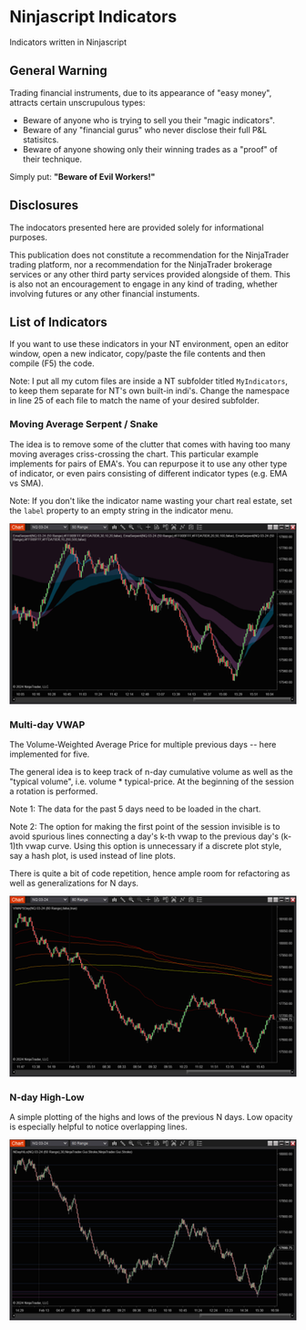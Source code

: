 # Ninjascript Indicators
Indicators written in Ninjascript

## General Warning
Trading financial instruments, due to its appearance of "easy money", attracts certain unscrupulous types:
 
 * Beware of anyone who is trying to sell you their "magic indicators".
 * Beware of any "financial gurus" who never disclose their full P&L statisitcs. 
 * Beware of anyone showing only their winning trades as a "proof" of their technique.

Simply put: **"Beware of Evil Workers!"**

## Disclosures
The indocators presented here are provided solely for informational purposes.

This publication does not constitute a recommendation for the NinjaTrader trading platform, nor a recommendation for the NinjaTrader brokerage services or any other third party services provided alongside of them. This is also not an encouragement to engage in any kind of trading, whether involving futures or any other financial instuments.


## List of Indicators

If you want to use these indicators in your NT environment, open an editor window, open a new indicator, copy/paste the file contents and then compile (F5) the code.

Note: I put all my cutom files are inside a NT subfolder titled `MyIndicators`, to keep them separate for NT's own built-in indi's. Change the namespace in line 25 of each file to match the name of your desired subfolder.

### Moving Average Serpent / Snake
The idea is to remove some of the clutter that comes with having too many moving averages criss-crossing the chart. This particular example implements for pairs of EMA's. You can repurpose it to use any other type of indicator, or even pairs consisting of different indicator types (e.g. EMA vs SMA).

Note: If you don't like the indicator name wasting your chart real estate, set the `label` property to an empty string in the indicator menu.

![Ema Serpents](figures/EmaSerpents.png)

### Multi-day VWAP
The Volume-Weighted Average Price for multiple previous days -- here implemented for five.

The general idea is to keep track of n-day cumulative volume as well as the "typical volume", i.e. volume * typical-price. At the beginning of the session a rotation is performed. 

Note 1: The data for the past 5 days need to be loaded in the chart.

Note 2: The option for making the first point of the session invisible is to avoid spurious lines connecting a day's k-th vwap to the previous day's (k-1)th vwap curve. Using this option is unnecessary if a discrete plot style, say a hash plot, is used instead of line plots.

There is quite a bit of code repetition, hence ample room for refactoring as well as generalizations for N days.

![5-Day VWAP](figures/VWAP5Day.png)

### N-day High-Low
A simple plotting of the highs and lows of the previous N days. Low opacity is especially helpful to notice overlapping lines.

![NDayHiLo](figures/NDayHiLo.png)
